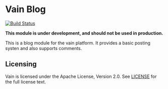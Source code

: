 # Vain Blog

[![Build Status](https://travis-ci.org/vainproject/vain-blog.svg?branch=master)](https://travis-ci.org/vainproject/vain-blog)

**This module is under development, and should not be used in production.**

This is a blog module for the vain platform. It provides a basic posting systen and also supports comments.

## Licensing

Vain is licensed under the Apache License, Version 2.0. See [LICENSE](https://github.com/vainproject/vain-blog/blob/master/LICENSE) for the full license text.